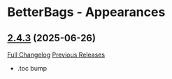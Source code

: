 # BetterBags - Appearances

## [2.4.3](https://github.com/AlexHaible/BetterBags-Appearances/tree/2.4.3) (2025-06-26)
[Full Changelog](https://github.com/AlexHaible/BetterBags-Appearances/compare/2.4.2...2.4.3) [Previous Releases](https://github.com/AlexHaible/BetterBags-Appearances/releases)

- .toc bump  
